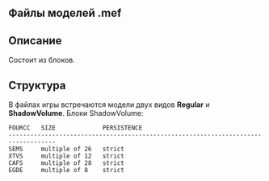 Файлы моделей .mef
------------------

Описание
--------
Состоит из блоков.

Структура
---------
В файлах игры встречаются модели двух видов **Regular** и **ShadowVolume**.
Блоки ShadowVolume:

	FOURCC   SIZE             PERSISTENCE
	-----------------------------------------------------------------------------------
	SEMS     multiple of 26   strict
	XTVS     multiple of 12   strict
	CAFS     multiple of 28   strict
	EGDE     multiple of 8    strict